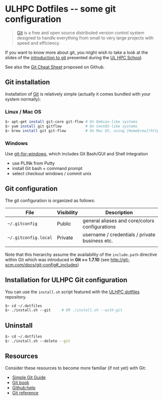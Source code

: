# ULHPC Dotfiles -- some git configuration

> [Git](https://git-scm.com/) is a free and open source distributed version control system designed to handle everything from small to very large projects with speed and efficiency.

If you want to know more about git, you might wish to take a look at the slides of the [introduction to git](https://github.com/ULHPC/documents/blob/master/slides/ULHPC_School/2015/intro_git/intro_git.pdf) presented during the [UL HPC School](https://hpc.uni.lu/hpc-school/2015/06/index.html).

See also the [Git Cheat Sheet](https://training.github.com/kit/downloads/github-git-cheat-sheet.pdf) proposed on Github.

## Git installation

Installation of [Git](http://git-scm.com/) is relatively simple (actually it comes bundled with your system normally):

### Linux / Mac OS

~~~bash
$> apt-get install git-core git-flow # On Debian-like systems
$> yum install git gitflow           # On CentOS-like systems
$> brew install git git-flow         # On Mac OS, using [Homebrew](http://mxcl.github.com/homebrew/)
~~~

### Windows

Use [git-for-windows](https://git-for-windows.github.io/), which includes Git Bash/GUI and  Shell Integration

* use PLINk from Putty
* install Git bash + command prompt
* select checkout windows / commit unix

## Git configuration

The git configuration is organized as follows:

| File                 | Visibility | Description                                        |
|----------------------|------------|----------------------------------------------------|
| `~/.gitconfig`       | Public     | general aliases and core/colors configurations     |
| `~/.gitconfig.local` | Private    | username / credentials / private business etc. |
|                      |            |                                                    |

Note that this hierarchy assume the availability of the `include.path` directive within Git which was introduced in __Git >= 1.7.10__ (see <http://git-scm.com/docs/git-config#_includes>)

## Installation for ULHPC Git configuration

You can use the `install.sh` script featured with the [ULHPC dotfiles](https://github.com/ULHPC/dotfiles) repository.

``` bash
$> cd ~/.dotfiles
$> ./install.sh --git     # OR ./install.sh --with-git
```

## Uninstall

``` bash
$> cd ~/.dotfiles
$> ./install.sh --delete --git
```

## Resources

Consider these resources to become more familiar (if not yet) with Git:

* [Simple Git Guide](http://rogerdudler.github.io/git-guide/)
* [Git book](http://book.git-scm.com/index.html)
* [Github:help](http://help.github.com/mac-set-up-git/)
* [Git reference](http://gitref.org/)
